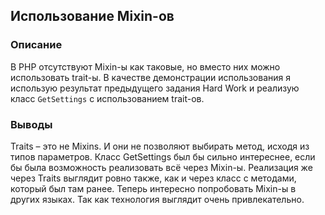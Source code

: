 ## Использование Mixin-ов

### Описание
В PHP отсутствуют Mixin-ы как таковые, но вместо них можно использовать trait-ы. В качестве демонстрации использования
я использую результат предыдущего задания Hard Work и реализую класс `GetSettings` с использованием trait-ов.

### Выводы
Traits – это не Mixins. И они не позволяют выбирать метод, исходя из типов параметров. Класс GetSettings был бы сильно
интереснее, если бы была возможность реализовать всё через Mixin-ы. Реализация же через Traits выглядит ровно также, как 
и через класс с методами, который был там ранее. Теперь интересно попробовать Mixin-ы в других языках. Так как технология
выглядит очень привлекательно. 